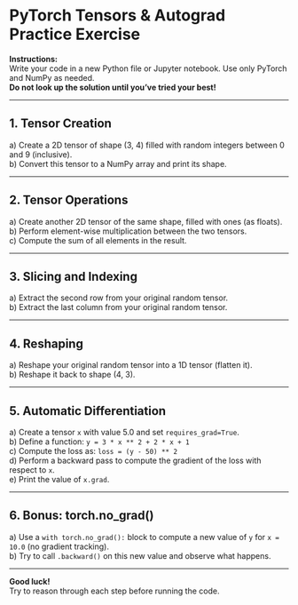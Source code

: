 # PyTorch Tensors & Autograd Practice Exercise

**Instructions:**  
Write your code in a new Python file or Jupyter notebook. Use only PyTorch and NumPy as needed.  
**Do not look up the solution until you’ve tried your best!**

---

## 1. Tensor Creation

a) Create a 2D tensor of shape (3, 4) filled with random integers between 0 and 9 (inclusive).  
b) Convert this tensor to a NumPy array and print its shape.

---

## 2. Tensor Operations

a) Create another 2D tensor of the same shape, filled with ones (as floats).  
b) Perform element-wise multiplication between the two tensors.  
c) Compute the sum of all elements in the result.

---

## 3. Slicing and Indexing

a) Extract the second row from your original random tensor.  
b) Extract the last column from your original random tensor.

---

## 4. Reshaping

a) Reshape your original random tensor into a 1D tensor (flatten it).  
b) Reshape it back to shape (4, 3).

---

## 5. Automatic Differentiation

a) Create a tensor `x` with value 5.0 and set `requires_grad=True`.  
b) Define a function: `y = 3 * x ** 2 + 2 * x + 1`  
c) Compute the loss as: `loss = (y - 50) ** 2`  
d) Perform a backward pass to compute the gradient of the loss with respect to `x`.  
e) Print the value of `x.grad`.

---

## 6. Bonus: torch.no_grad()

a) Use a `with torch.no_grad():` block to compute a new value of `y` for `x = 10.0` (no gradient tracking).  
b) Try to call `.backward()` on this new value and observe what happens.

---

**Good luck!**  
Try to reason through each step before running the code.